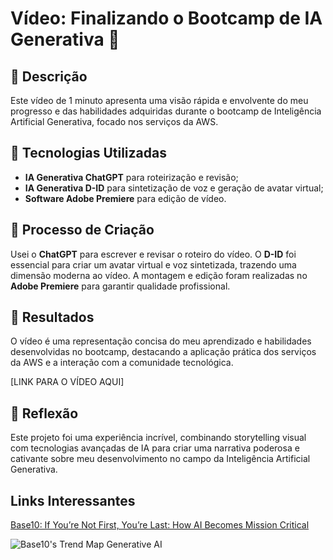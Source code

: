 # Vídeo: Finalizando o Bootcamp de IA Generativa 🎥

## 📒 Descrição
Este vídeo de 1 minuto apresenta uma visão rápida e envolvente do meu progresso e das habilidades adquiridas durante o bootcamp de Inteligência Artificial Generativa, focado nos serviços da AWS.

## 🤖 Tecnologias Utilizadas
- **IA Generativa ChatGPT** para roteirização e revisão;
- **IA Generativa D-ID** para sintetização de voz e geração de avatar virtual;
- **Software Adobe Premiere** para edição de vídeo.

## 🧐 Processo de Criação
Usei o **ChatGPT** para escrever e revisar o roteiro do vídeo. O **D-ID** foi essencial para criar um avatar virtual e voz sintetizada, trazendo uma dimensão moderna ao vídeo. A montagem e edição foram realizadas no **Adobe Premiere** para garantir qualidade profissional.

## 🚀 Resultados
O vídeo é uma representação concisa do meu aprendizado e habilidades desenvolvidas no bootcamp, destacando a aplicação prática dos serviços da AWS e a interação com a comunidade tecnológica.

[LINK PARA O VÍDEO AQUI]

## 💭 Reflexão
Este projeto foi uma experiência incrível, combinando storytelling visual com tecnologias avançadas de IA para criar uma narrativa poderosa e cativante sobre meu desenvolvimento no campo da Inteligência Artificial Generativa.
## Links Interessantes

[Base10: If You’re Not First, You’re Last: How AI Becomes Mission Critical](https://base10.vc/post/generative-ai-mission-critical/)

![Base10's Trend Map Generative AI](https://github.com/digitalinnovationone/lab-natty-or-not/assets/730492/f4df26e8-f8f7-4419-8252-c69d73ea930c)
